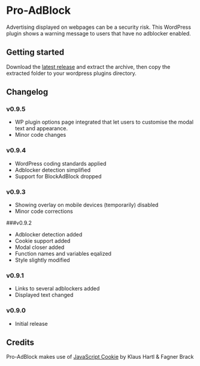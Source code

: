 # Pro-AdBlock

Advertising displayed on webpages can be a security risk. This WordPress plugin shows a warning message to users that have no adblocker enabled.

## Getting started

Download the [latest release](https://github.com/crxproject/pro-adblock/releases/tag/v0.9.5) and extract the archive, then copy the extracted folder to your wordpress plugins directory.

## Changelog

### v0.9.5

* WP plugin options page integrated that let users to customise the modal text and appearance.
* Minor code changes

### v0.9.4

* WordPress coding standards applied
* Adblocker detection simplified
* Support for BlockAdBlock dropped

### v0.9.3

* Showing overlay on mobile devices (temporarily) disabled
* Minor code corrections

###v0.9.2

* Adblocker detection added
* Cookie support added
* Modal closer added
* Function names and variables eqalized
* Style slightly modified

### v0.9.1

* Links to several adblockers added
* Displayed text changed

### v0.9.0

* Initial release

## Credits

Pro-AdBlock makes use of [JavaScript Cookie](https://github.com/js-cookie/js-cookie) by Klaus Hartl & Fagner Brack
